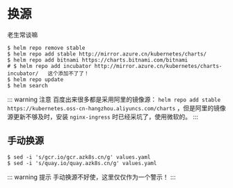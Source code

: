 # 换源

老生常谈嘛

```shell
$ helm repo remove stable
$ helm repo add stable http://mirror.azure.cn/kubernetes/charts/
$ helm repo add bitnami https://charts.bitnami.com/bitnami
# $ helm repo add incubator http://mirror.azure.cn/kubernetes/charts-incubator/   这个添加不了了！
$ helm repo update
$ helm search
```

::: warning 注意
百度出来很多都是采用阿里的镜像源： `helm repo add stable https://kubernetes.oss-cn-hangzhou.aliyuncs.com/charts` ，但是阿里的镜像源更新不够及时，安装 `nginx-ingress` 时已经采坑了，使用微软的。
:::

## 手动换源

```shell
$ sed -i 's/gcr.io/gcr.azk8s.cn/g' values.yaml
$ sed -i 's/quay.io/quay.azk8s.cn/g' values.yaml
```

::: warning 提示
手动换源不好使，这里仅仅作为一个警示！
:::